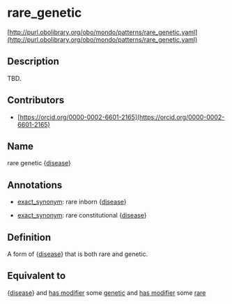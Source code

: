 # rare_genetic 

[http://purl.obolibrary.org/obo/mondo/patterns/rare_genetic.yaml](http://purl.obolibrary.org/obo/mondo/patterns/rare_genetic.yaml)
## Description 

TBD.
## Contributors 
* [https://orcid.org/0000-0002-6601-2165](https://orcid.org/0000-0002-6601-2165) 
## Name 

rare genetic {[disease](http://purl.obolibrary.org/obo/MONDO_0000001)}

## Annotations 

* [exact_synonym](http://www.geneontology.org/formats/oboInOwl#hasExactSynonym): rare inborn {[disease](http://purl.obolibrary.org/obo/MONDO_0000001)}

* [exact_synonym](http://www.geneontology.org/formats/oboInOwl#hasExactSynonym): rare constitutional {[disease](http://purl.obolibrary.org/obo/MONDO_0000001)}

## Definition 

A form of {[disease](http://purl.obolibrary.org/obo/MONDO_0000001)} that is both rare and genetic.

## Equivalent to 

{[disease](http://purl.obolibrary.org/obo/MONDO_0000001)} and [has modifier](http://purl.obolibrary.org/obo/RO_0002573) some [genetic](http://purl.obolibrary.org/obo/MONDO_0021150) and [has modifier](http://purl.obolibrary.org/obo/RO_0002573) some [rare](http://purl.obolibrary.org/obo/MONDO_0021136)

